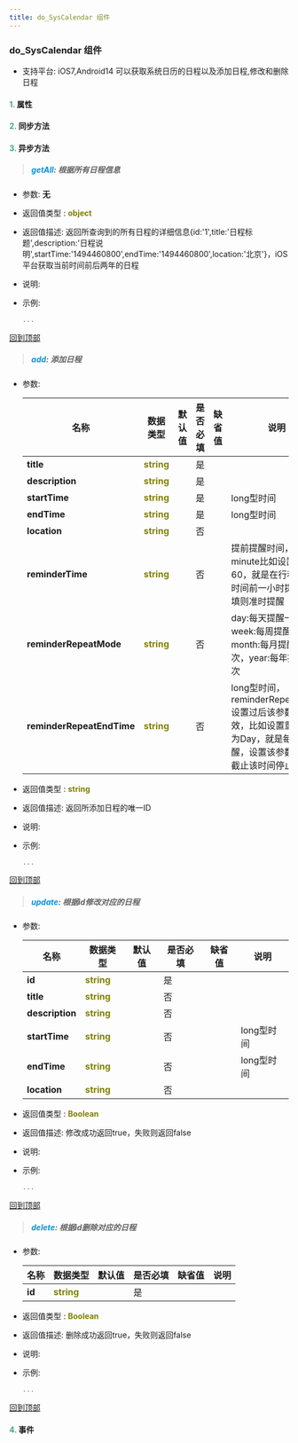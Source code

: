 ```yaml
---
title: do_SysCalendar 组件
---
```


### do_SysCalendar 组件

* 支持平台: iOS7,Android14
可以获取系统日历的日程以及添加日程,修改和删除日程

#### <font color ='#40A977'>**1.**</font> 属性

#### <font color ='#40A977'>**2.**</font> 同步方法

#### <font color ='#40A977'>**3.**</font> 异步方法

>##### <font color ='#0092db'>**getAll**</font>: 根据所有日程信息

- 参数: **无**
- 返回值类型 : <font color ='#808000'>**object**</font>
- 返回值描述: 返回所查询到的所有日程的详细信息{id:'1',title:'日程标题',description:'日程说明',startTime:'1494460800',endTime:'1494460800',location:'北京'}，iOS平台获取当前时间前后两年的日程
- 说明: 
- 示例:

  ```javascript
  ...

  ```

[回到顶部](#top)

>##### <font color ='#0092db'>**add**</font>: 添加日程

- 参数:

  名称 | 数据类型 |默认值|是否必填|缺省值|说明
  ---- |-------------  |----------|--------------|--------|------
  **title** |<font color ='#808000'>**string**</font> |  | 是||
  **description** |<font color ='#808000'>**string**</font> |  | 是||
  **startTime** |<font color ='#808000'>**string**</font> |  | 是||long型时间
  **endTime** |<font color ='#808000'>**string**</font> |  | 是||long型时间
  **location** |<font color ='#808000'>**string**</font> |  | 否||
  **reminderTime** |<font color ='#808000'>**string**</font> |  | 否||提前提醒时间，单位minute比如设置为60，就是在行程开始时间前一小时提醒，不填则准时提醒
  **reminderRepeatMode** |<font color ='#808000'>**string**</font> |  | 否||day:每天提醒一次，week:每周提醒一次，month:每月提醒一次，year:每年提醒一次
  **reminderRepeatEndTime** |<font color ='#808000'>**string**</font> |  | 否||long型时间，reminderRepeatMode设置过后该参数才有效，比如设置重复模式为Day，就是每天提醒，设置该参数后就是截止该时间停止提醒
- 返回值类型 : <font color ='#808000'>**string**</font>
- 返回值描述: 返回所添加日程的唯一ID
- 说明: 
- 示例:

  ```javascript
  ...

  ```

[回到顶部](#top)

>##### <font color ='#0092db'>**update**</font>: 根据id修改对应的日程

- 参数:

  名称 | 数据类型 |默认值|是否必填|缺省值|说明
  ---- |-------------  |----------|--------------|--------|------
  **id** |<font color ='#808000'>**string**</font> |  | 是||
  **title** |<font color ='#808000'>**string**</font> |  | 否||
  **description** |<font color ='#808000'>**string**</font> |  | 否||
  **startTime** |<font color ='#808000'>**string**</font> |  | 否||long型时间
  **endTime** |<font color ='#808000'>**string**</font> |  | 否||long型时间
  **location** |<font color ='#808000'>**string**</font> |  | 否||
- 返回值类型 : <font color ='#808000'>**Boolean**</font>
- 返回值描述: 修改成功返回true，失败则返回false
- 说明: 
- 示例:

  ```javascript
  ...

  ```

[回到顶部](#top)

>##### <font color ='#0092db'>**delete**</font>: 根据id删除对应的日程

- 参数:

  名称 | 数据类型 |默认值|是否必填|缺省值|说明
  ---- |-------------  |----------|--------------|--------|------
  **id** |<font color ='#808000'>**string**</font> |  | 是||
- 返回值类型 : <font color ='#808000'>**Boolean**</font>
- 返回值描述: 删除成功返回true，失败则返回false
- 说明: 
- 示例:

  ```javascript
  ...

  ```

[回到顶部](#top)


#### <font color ='#40A977'>**4.**</font> 事件


